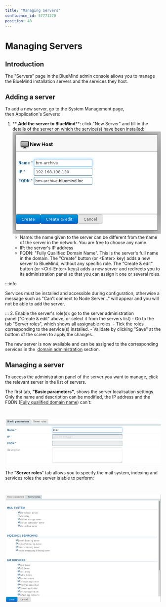 ```yaml
---
title: "Managing Servers"
confluence_id: 57771270
position: 48
---
```

# Managing Servers


## Introduction

The "Servers" page in the BlueMind admin console allows you to manage the BlueMind installation servers and the services they host.


## Adding a server

To add a new server, go to the System Management page, then Application's Servers:

1. ** **Add the server to BlueMind****: click "New Server" and fill in the details of the server on which the service(s) have been installed:![](../../attachments/57771270/57771275.png) 
    - Name: the name given to the server can be different from the name of the server in the network. You are free to choose any name.
    - IP: the server's IP address
    - FQDN: "Fully Qualified Domain Name". This is the server's full name in the domain.
The "Create" button (or &lt;Enter> key) adds a new server to BlueMind, without any specific role. The "Create & edit" button (or &lt;Ctrl-Enter> keys) adds a new server and redirects you to its administration panel so that you can assign it one or several roles.


:::info

Services must be installed and accessible during configuration, otherwise a message such as "Can't connect to Node Server..." will appear and you will not be able to add the server.

:::
2. Enable the server's role(s): go to the server administration panel ("Create & edit" above, or select it from the servers list)
    - Go to the tab "Server roles", which shows all assignable roles.
    - Tick the roles corresponding to the service(s) installed.
    - Validate by clicking "Save" at the bottom of the screen to apply the changes. 


 The new server is now available and can be assigned to the corresponding services in the  [domain administration](/Guide_de_l_administrateur/Présentation_du_produit/Messagerie_multi_domaines/) section. 

## Managing a server

To access the administration panel of the server you want to manage, click the relevant server in the list of servers.

The first tab, **"Basic parameters"**, shows the server localisation settings. Only the name and description can be modified, the IP address and the FQDN ([Fully qualified domain name](http://fr.wikipedia.org/wiki/Fully_qualified_domain_name)) can't:

 

 ![](../../attachments/57771270/57771273.png) 

The "**Server roles**" tab allows you to specify the mail system, indexing and services roles the server is able to perform:

 

![](../../attachments/57771270/57771271.png)


